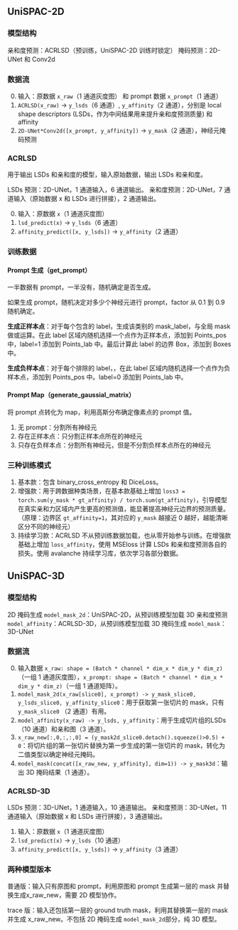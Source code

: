 ## UniSPAC-2D

### 模型结构

亲和度预测：ACRLSD（预训练，UniSPAC-2D 训练时锁定）
掩码预测：2D-UNet 和 Conv2d

### 数据流

0. 输入：原数据 `x_raw`（1 通道灰度图） 和 prompt 数据 `x_prompt`（1 通道）
1. `ACRLSD(x_raw)` -> `y_lsds`（6 通道）, `y_affinity`（2 通道），分别是 local shape descriptors (LSDs，作为中间结果用来提升亲和度预测质量) 和 affinity
2. `2D-UNet*Conv2d([x_prompt, y_affinity])` -> `y_mask`（2 通道），神经元掩码预测

### ACRLSD

用于输出 LSDs 和亲和度的模型，输入原始数据，输出 LSDs 和亲和度。

LSDs 预测：2D-UNet，1 通道输入，6 通道输出。
亲和度预测：2D-UNet，7 通道输入（原始数据 x 和 LSDs 进行拼接），2 通道输出。

0. 输入：原数据 `x`（1 通道灰度图）
1. `lsd_predict(x)` -> `y_lsds`（6 通道）
2. `affinity_predict([x, y_lsds])` -> `y_affinity`（2 通道）

### 训练数据

#### Prompt 生成（get_prompt）

一半数据有 prompt，一半没有，随机确定是否生成。

如果生成 prompt，随机决定对多少个神经元进行 prompt，factor 从 0.1 到 0.9 随机确定。

**生成正样本点**：对于每个包含的 label，生成该类别的 mask_label，与全局 mask 做或运算。在此 label 区域内随机选择一个点作为正样本点，添加到 Points_pos 中，label=1 添加到 Points_lab 中。最后计算此 label 的边界 Box，添加到 Boxes 中。

**生成负样本点**：对于每个排除的 label，，在此 label 区域内随机选择一个点作为负样本点，添加到 Points_pos 中。label=0 添加到 Points_lab 中。

#### Prompt Map（generate_gaussial_matrix）

将 prompt 点转化为 map，利用高斯分布确定像素点的 prompt 值。

1. 无 prompt：分割所有神经元
2. 存在正样本点：只分割正样本点所在的神经元
3. 只存在负样本点：分割所有神经元，但是不分割负样本点所在的神经元

### 三种训练模式

1. 基本款：包含 binary_cross_entropy 和 DiceLoss。
2. 增强款：用于跨数据种类场景，在基本款基础上增加 `loss3 = torch.sum(y_mask * gt_affinity) / torch.sum(gt_affinity)`，引导模型在真实亲和力区域内产生更高的预测值，能显著提高神经元边界的预测质量。（原理：边界区 `gt_affinity=1`，其对应的 `y_mask` 越接近 0 越好，越能清晰区分不同的神经元）
3. 持续学习款：ACRLSD 不从预训练数据加载，也从零开始参与训练。在增强款基础上增加 `loss_affinity`，使用 MSEloss 计算 LSDs 和亲和度预测各自的损失。使用 avalanche 持续学习库，依次学习各部分数据。

## UniSPAC-3D

### 模型结构

2D 掩码生成 `model_mask_2d`：UniSPAC-2D，从预训练模型加载
3D 亲和度预测 `model_affinity`：ACRLSD-3D，从预训练模型加载
3D 掩码生成 `model_mask`：3D-UNet

### 数据流

0. 输入数据 `x_raw: shape = (Batch * channel * dim_x * dim_y * dim_z)`（一组 1 通道灰度图），`x_prompt: shape = (Batch * channel * dim_x * dim_y * dim_z)`（一组 1 通道矩阵）。
1. `model_mask_2d(x_raw[slice0], x_prompt) -> y_mask_slice0, y_lsds_slice0, y_affinity_slice0`：用于获取第一张切片的 mask，只有 `y_mask_slice0` （2 通道）有用。
2. `model_affinity(x_raw) -> y_lsds, y_affinity`：用于生成切片组的LSDs（10 通道）和亲和图（3 通道）。
3. `x_raw_new[:,0,:,:,0] = (y_mask2d_slice0.detach().squeeze()>0.5) + 0`：将切片组的第一张切片替换为第一步生成的第一张切片的 mask，转化为二值类型以确定神经元掩码。
4. `model_mask(concat([x_raw_new, y_affinity], dim=1)) -> y_mask3d`：输出 3D 掩码结果（1 通道）。

### ACRLSD-3D

LSDs 预测：3D-UNet，1 通道输入，10 通道输出。
亲和度预测：3D-UNet，11 通道输入（原始数据 x 和 LSDs 进行拼接），3 通道输出。

1. 输入：原数据 `x`（1 通道灰度图）
2. `lsd_predict(x)` -> `y_lsds`（10 通道）
3. `affinity_predict([x, y_lsds])` -> `y_affinity`（3 通道）

### 两种模型版本

普通版：输入只有原图和 prompt，利用原图和 prompt 生成第一层的 mask 并替换生成x_raw_new，需要 2D 模型协作。

trace 版：输入还包括第一层的 ground truth mask，利用其替换第一层的 mask 并生成 x_raw_new。不包括 2D 掩码生成 `model_mask_2d`部分，纯 3D 模型。

